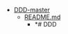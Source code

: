 - <a href = "E:\Node_projects\Node_Way\ArchivTSH_2\ArhivTimur_2\DDD-master\cat.DDD-master\dir.DDD-master.md">DDD-master</a>
    - <a href = "E:\Node_projects\Node_Way\ArchivTSH_2\ArhivTimur_2\DDD-master\README.md">README.md</a>
        - *# DDD
